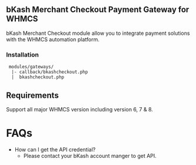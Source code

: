 ## bKash Merchant Checkout Payment Gateway for WHMCS

bKash Merchant Checkout module allow you to integrate payment solutions with the WHMCS automation platform.


### Installation

```
 modules/gateways/
  |- callback/bkashcheckout.php
  |  bkashcheckout.php
```

## Requirements

Support all major WHMCS version including version 6, 7 & 8.


# FAQs

- How can I get the API credential?
    - Please contact your bKash account manger to get API.
